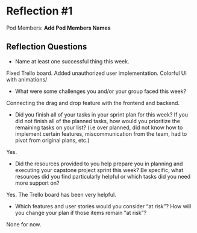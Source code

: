 # Reflection #1

Pod Members: **Add Pod Members Names**

## Reflection Questions

* Name at least one successful thing this week.

Fixed Trello board. Added unauthorized user implementation. Colorful UI with animations/

* What were some challenges you and/or your group faced this week?

 Connecting the drag and drop feature with the frontend and backend.

* Did you finish all of your tasks in your sprint plan for this week? If you did not finish all of the planned tasks, how would you prioritize the remaining tasks on your list?  (i.e over planned, did not know how to implement certain features, miscommunication from the team, had to pivot from original plans, etc.)

Yes.

* Did the resources provided to you help prepare you in planning and executing your capstone project sprint this week? Be specific, what resources did you find particularly helpful or which tasks did you need more support on?

 Yes. The Trello board has been very helpful. 

* Which features and user stories would you consider “at risk”? How will you change your plan if those items remain “at risk”?

None for now.
